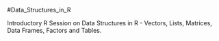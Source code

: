#Data_Structures_in_R

Introductory R Session on Data Structures in R - Vectors, Lists, Matrices, Data Frames, Factors and Tables.
